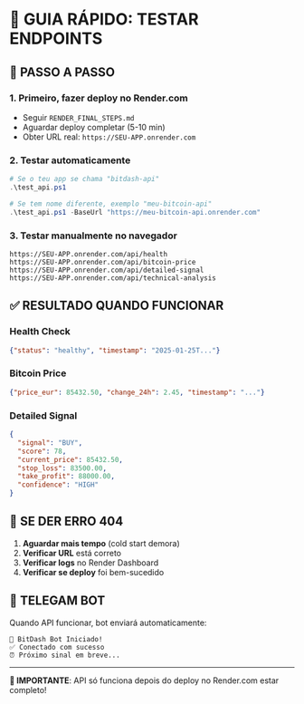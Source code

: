 # 🎯 GUIA RÁPIDO: TESTAR ENDPOINTS

## 🚀 PASSO A PASSO

### 1. Primeiro, fazer deploy no Render.com
- Seguir `RENDER_FINAL_STEPS.md`
- Aguardar deploy completar (5-10 min)
- Obter URL real: `https://SEU-APP.onrender.com`

### 2. Testar automaticamente
```powershell
# Se o teu app se chama "bitdash-api"
.\test_api.ps1

# Se tem nome diferente, exemplo "meu-bitcoin-api"
.\test_api.ps1 -BaseUrl "https://meu-bitcoin-api.onrender.com"
```

### 3. Testar manualmente no navegador
```
https://SEU-APP.onrender.com/api/health
https://SEU-APP.onrender.com/api/bitcoin-price
https://SEU-APP.onrender.com/api/detailed-signal
https://SEU-APP.onrender.com/api/technical-analysis
```

## ✅ RESULTADO QUANDO FUNCIONAR

### Health Check
```json
{"status": "healthy", "timestamp": "2025-01-25T..."}
```

### Bitcoin Price  
```json
{"price_eur": 85432.50, "change_24h": 2.45, "timestamp": "..."}
```

### Detailed Signal
```json
{
  "signal": "BUY",
  "score": 78,
  "current_price": 85432.50,
  "stop_loss": 83500.00,
  "take_profit": 88000.00,
  "confidence": "HIGH"
}
```

## 🔧 SE DER ERRO 404

1. **Aguardar mais tempo** (cold start demora)
2. **Verificar URL** está correto
3. **Verificar logs** no Render Dashboard
4. **Verificar se deploy** foi bem-sucedido

## 📱 TELEGAM BOT

Quando API funcionar, bot enviará automaticamente:
```
🤖 BitDash Bot Iniciado!
✅ Conectado com sucesso
⏰ Próximo sinal em breve...
```

---

**🎯 IMPORTANTE**: API só funciona depois do deploy no Render.com estar completo!
